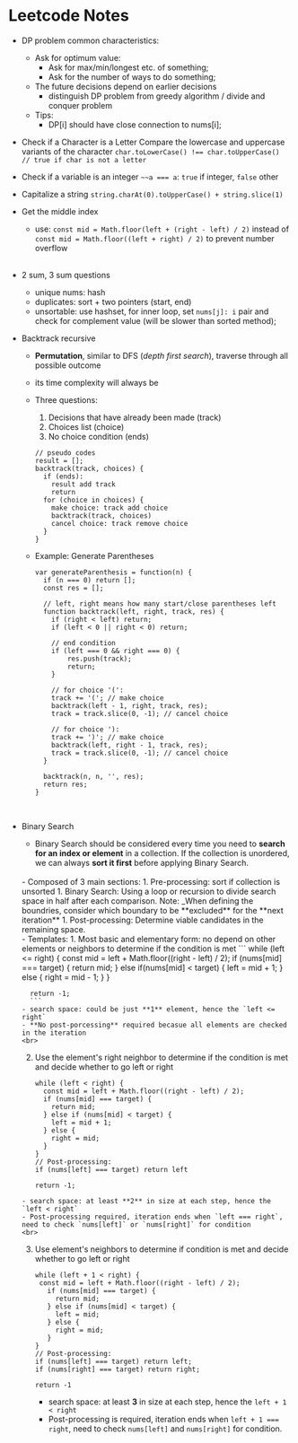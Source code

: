 # Leetcode Notes

- <span>DP problem common characteristics:</span>

  - Ask for optimum value:
    - Ask for max/min/longest etc. of something;
    - Ask for the number of ways to do something;
  - The future decisions depend on earlier decisions
    - distinguish DP problem from greedy algorithm / divide and conquer problem
  - Tips:
    - DP[i] should have close connection to nums[i];
      <br>

- <span>Check if a Character is a Letter</span>
  Compare the lowercase and uppercase variants of the character
  `char.toLowerCase() !== char.toUpperCase() // true if char is not a letter`
  <br>

- <span>Check if a variable is an integer</span>
  `~~a === a`: `true` if integer, `false` other
  <br>

- <span>Capitalize a string</span>
  `string.charAt(0).toUpperCase() + string.slice(1)`
  <br>

- <span>Get the middle index</span>
  - use: 
  `const mid = Math.floor(left + (right - left) / 2)` 
  instead of 
  `const mid = Math.floor((left + right) / 2)`
  to prevent number overflow
  <br>

- <span>2 sum, 3 sum questions</span>
  - unique nums: hash
  - duplicates: sort + two pointers (start, end)
  - unsortable: use hashset, for inner loop, set `nums[j]: i` pair and check for complement value (will be slower than sorted method);
    <br>
- <span>Backtrack recursive</span>

  - **Permutation**, similar to DFS (_depth first search_), traverse through all possible outcome
  - its time complexity will always be
  - Three questions:

    1. Decisions that have already been made (track)
    2. Choices list (choice)
    3. No choice condition (ends)

    ```
    // pseudo codes
    result = [];
    backtrack(track, choices) {
      if (ends):
        result add track
        return
      for (choice in choices) {
        make choice: track add choice
        backtrack(track, choices)
        cancel choice: track remove choice
      }
    }
    ```

  - Example: Generate Parentheses

    ```
    var generateParenthesis = function(n) {
      if (n === 0) return [];
      const res = [];

      // left, right means how many start/close parentheses left
      function backtrack(left, right, track, res) {
        if (right < left) return;
        if (left < 0 || right < 0) return;

        // end condition
        if (left === 0 && right === 0) {
            res.push(track);
            return;
        }

        // for choice '(':
        track += '('; // make choice
        backtrack(left - 1, right, track, res);
        track = track.slice(0, -1); // cancel choice

        // for choice '):
        track += ')'; // make choice
        backtrack(left, right - 1, track, res);
        track = track.slice(0, -1); // cancel choice
      }

      backtrack(n, n, '', res);
      return res;
    }
    ```
    <br>
- <span>Binary Search</span>
  - Binary Search should be considered every time you need to **search for an index or element** in a collection. If the collection is unordered, we can always **sort it first** before applying Binary Search.
  <br>
  - Composed of 3 main sections:
    1. Pre-processing: sort if collection is unsorted
    1. Binary Search: Using a loop or recursion to divide search space in half after each comparison. <span>Note</span>: _When defining the boundries, consider which boundary to be **excluded** for the **next iteration**
    1. Post-processing: Determine viable candidates in the remaining space.
    <br>
  - Templates:
    1. Most basic and elementary form: no depend on other elements or neighbors to determine if the condition is met
        ```
        while (left <= right) {
          const mid = left + Math.floor((right - left) / 2);
          if (nums[mid] === target) {
            return mid;
          } else if(nums[mid] < target) {
            left = mid + 1;
          } else {
            right = mid - 1;
          }
        }

        return -1;
        ```
      - search space: could be just **1** element, hence the `left <= right` 
      - **No post-porcessing** required becasue all elements are checked in the iteration
      <br>
    2. Use the element's <span>right neighbor</span> to determine if the condition is met and decide whether to go left or right
        ```
        while (left < right) { 
          const mid = left + Math.floor((right - left) / 2);
          if (nums[mid] === target) {
            return mid;
          } else if (nums[mid] < target) {
            left = mid + 1;
          } else {
            right = mid;
          }
        }
        // Post-processing:
        if (nums[left] === target) return left

        return -1;
        ```
      - search space: at least **2** in size at each step, hence the `left < right` 
      - Post-processing required, iteration ends when `left === right`, need to check `nums[left]` or `nums[right]` for condition
      <br>
    3. Use element's <span>neighbors</span> to determine if condition is met and decide whether to go left or right
       ```
       while (left + 1 < right) {
        const mid = left + Math.floor((right - left) / 2);
          if (nums[mid] === target) {
            return mid;
          } else if (nums[mid] < target) {
            left = mid;
          } else {
            right = mid;
          }
       }
       // Post-processing:
       if (nums[left] === target) return left;
       if (nums[right] === target) return right;

       return -1
       ```
       - search space: at least **3** in size at each step, hence the `left + 1 < right` 
       - Post-processing is required, iteration ends when `left + 1 === right`, need to check `nums[left]` and `nums[right]` for condition.
        